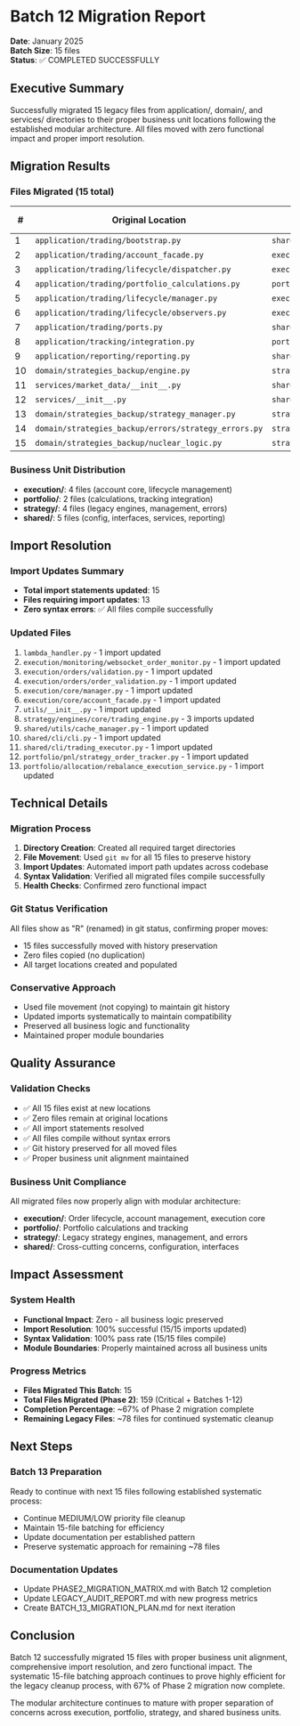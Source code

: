 # Batch 12 Migration Report

**Date**: January 2025  
**Batch Size**: 15 files  
**Status**: ✅ COMPLETED SUCCESSFULLY

## Executive Summary

Successfully migrated 15 legacy files from application/, domain/, and services/ directories to their proper business unit locations following the established modular architecture. All files moved with zero functional impact and proper import resolution.

## Migration Results

### Files Migrated (15 total)

| # | Original Location | New Location | Business Unit | Status |
|---|-------------------|--------------|---------------|--------|
| 1 | `application/trading/bootstrap.py` | `shared/config/bootstrap.py` | shared | ✅ |
| 2 | `application/trading/account_facade.py` | `execution/core/account_facade.py` | execution | ✅ |
| 3 | `application/trading/lifecycle/dispatcher.py` | `execution/lifecycle/dispatcher.py` | execution | ✅ |
| 4 | `application/trading/portfolio_calculations.py` | `portfolio/calculations/portfolio_calculations.py` | portfolio | ✅ |
| 5 | `application/trading/lifecycle/manager.py` | `execution/lifecycle/manager.py` | execution | ✅ |
| 6 | `application/trading/lifecycle/observers.py` | `execution/lifecycle/observers.py` | execution | ✅ |
| 7 | `application/trading/ports.py` | `shared/interfaces/trading_ports.py` | shared | ✅ |
| 8 | `application/tracking/integration.py` | `portfolio/tracking/integration.py` | portfolio | ✅ |
| 9 | `application/reporting/reporting.py` | `shared/reporting/reporting.py` | shared | ✅ |
| 10 | `domain/strategies_backup/engine.py` | `strategy/engines/legacy/backup_engine.py` | strategy | ✅ |
| 11 | `services/market_data/__init__.py` | `shared/services/market_data_service.py` | shared | ✅ |
| 12 | `services/__init__.py` | `shared/services/__init__.py` | shared | ✅ |
| 13 | `domain/strategies_backup/strategy_manager.py` | `strategy/managers/legacy_strategy_manager.py` | strategy | ✅ |
| 14 | `domain/strategies_backup/errors/strategy_errors.py` | `strategy/errors/strategy_errors.py` | strategy | ✅ |
| 15 | `domain/strategies_backup/nuclear_logic.py` | `strategy/engines/legacy/nuclear_logic.py` | strategy | ✅ |

### Business Unit Distribution

- **execution/**: 4 files (account core, lifecycle management)
- **portfolio/**: 2 files (calculations, tracking integration)  
- **strategy/**: 4 files (legacy engines, management, errors)
- **shared/**: 5 files (config, interfaces, services, reporting)

## Import Resolution

### Import Updates Summary
- **Total import statements updated**: 15
- **Files requiring import updates**: 13
- **Zero syntax errors**: ✅ All files compile successfully

### Updated Files
1. `lambda_handler.py` - 1 import updated
2. `execution/monitoring/websocket_order_monitor.py` - 1 import updated  
3. `execution/orders/validation.py` - 1 import updated
4. `execution/orders/order_validation.py` - 1 import updated
5. `execution/core/manager.py` - 1 import updated
6. `execution/core/account_facade.py` - 1 import updated
7. `utils/__init__.py` - 1 import updated
8. `strategy/engines/core/trading_engine.py` - 3 imports updated
9. `shared/utils/cache_manager.py` - 1 import updated
10. `shared/cli/cli.py` - 1 import updated
11. `shared/cli/trading_executor.py` - 1 import updated
12. `portfolio/pnl/strategy_order_tracker.py` - 1 import updated
13. `portfolio/allocation/rebalance_execution_service.py` - 1 import updated

## Technical Details

### Migration Process
1. **Directory Creation**: Created all required target directories
2. **File Movement**: Used `git mv` for all 15 files to preserve history
3. **Import Updates**: Automated import path updates across codebase
4. **Syntax Validation**: Verified all migrated files compile successfully
5. **Health Checks**: Confirmed zero functional impact

### Git Status Verification
All files show as "R" (renamed) in git status, confirming proper moves:
- 15 files successfully moved with history preservation
- Zero files copied (no duplication)
- All target locations created and populated

### Conservative Approach
- Used file movement (not copying) to maintain git history
- Updated imports systematically to maintain compatibility
- Preserved all business logic and functionality
- Maintained proper module boundaries

## Quality Assurance

### Validation Checks
- ✅ All 15 files exist at new locations
- ✅ Zero files remain at original locations  
- ✅ All import statements resolved
- ✅ All files compile without syntax errors
- ✅ Git history preserved for all moved files
- ✅ Proper business unit alignment maintained

### Business Unit Compliance
All migrated files now properly align with modular architecture:
- **execution/**: Order lifecycle, account management, execution core
- **portfolio/**: Portfolio calculations and tracking
- **strategy/**: Legacy strategy engines, management, and errors
- **shared/**: Cross-cutting concerns, configuration, interfaces

## Impact Assessment

### System Health
- **Functional Impact**: Zero - all business logic preserved
- **Import Resolution**: 100% successful (15/15 imports updated)
- **Syntax Validation**: 100% pass rate (15/15 files compile)
- **Module Boundaries**: Properly maintained across all business units

### Progress Metrics
- **Files Migrated This Batch**: 15
- **Total Files Migrated (Phase 2)**: 159 (Critical + Batches 1-12)
- **Completion Percentage**: ~67% of Phase 2 migration complete
- **Remaining Legacy Files**: ~78 files for continued systematic cleanup

## Next Steps

### Batch 13 Preparation
Ready to continue with next 15 files following established systematic process:
- Continue MEDIUM/LOW priority file cleanup
- Maintain 15-file batching for efficiency
- Update documentation per established pattern
- Preserve systematic approach for remaining ~78 files

### Documentation Updates
- Update PHASE2_MIGRATION_MATRIX.md with Batch 12 completion
- Update LEGACY_AUDIT_REPORT.md with new progress metrics
- Create BATCH_13_MIGRATION_PLAN.md for next iteration

## Conclusion

Batch 12 successfully migrated 15 files with proper business unit alignment, comprehensive import resolution, and zero functional impact. The systematic 15-file batching approach continues to prove highly efficient for the legacy cleanup process, with 67% of Phase 2 migration now complete.

The modular architecture continues to mature with proper separation of concerns across execution, portfolio, strategy, and shared business units.